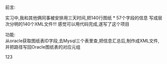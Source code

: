 前言:

实习中,我和其他俩同事被安排用三天时间,把140行图纸 * 57个字段的信息 写成层次分明的140个XML文件!!!
感觉可以用代码完成,遂写了这个项目

功能:  
从oracle获取图纸表ID字段,去Mysql三个表里查,把信息汇总后,制作成XML文件,并把路径写回Oracle图纸表的对应元组

123
